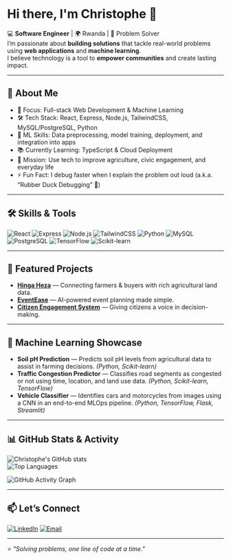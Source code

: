 # Hi there, I'm Christophe 👋

💻 **Software Engineer** | 🌍 Rwanda | 🚀 Problem Solver  
I’m passionate about **building solutions** that tackle real-world problems using **web applications** and **machine learning**.  
I believe technology is a tool to **empower communities** and create lasting impact.

---

## 🚀 About Me
- 🎯 Focus: Full-stack Web Development & Machine Learning
- 🛠 Tech Stack: React, Express, Node.js, TailwindCSS, MySQL/PostgreSQL, Python
- 🤖 ML Skills: Data preprocessing, model training, deployment, and integration into apps
- 📚 Currently Learning: TypeScript & Cloud Deployment
- 🌱 Mission: Use tech to improve agriculture, civic engagement, and everyday life
- ⚡ Fun Fact: I debug faster when I explain the problem out loud (a.k.a. “Rubber Duck Debugging” 🦆)

---

## 🛠 Skills & Tools
![React](https://img.shields.io/badge/-React-61DAFB?logo=react&logoColor=black&style=flat)
![Express](https://img.shields.io/badge/-Express-000000?logo=express&logoColor=white&style=flat)
![Node.js](https://img.shields.io/badge/-Node.js-339933?logo=node.js&logoColor=white&style=flat)
![TailwindCSS](https://img.shields.io/badge/-TailwindCSS-38B2AC?logo=tailwind-css&logoColor=white&style=flat)
![Python](https://img.shields.io/badge/-Python-3776AB?logo=python&logoColor=white&style=flat)
![MySQL](https://img.shields.io/badge/-MySQL-4479A1?logo=mysql&logoColor=white&style=flat)
![PostgreSQL](https://img.shields.io/badge/-PostgreSQL-4169E1?logo=postgresql&logoColor=white&style=flat)
![TensorFlow](https://img.shields.io/badge/-TensorFlow-FF6F00?logo=tensorflow&logoColor=white&style=flat)
![Scikit-learn](https://img.shields.io/badge/-Scikit%20Learn-F7931E?logo=scikit-learn&logoColor=white&style=flat)

---

## 📌 Featured Projects
- [**Hinga Heza**](https://github.com/Gakwaya011/hinga-heza-app.git) — Connecting farmers & buyers with rich agricultural land data.
- [**EventEase**](https://github.com/Gakwaya011/Event_EASE.git) — AI-powered event planning made simple.
- [**Citizen Engagement System**](https://github.com/Gakwaya011/FeedRw.git) — Giving citizens a voice in decision-making.

---

## 🤖 Machine Learning Showcase
- **Soil pH Prediction** — Predicts soil pH levels from agricultural data to assist in farming decisions. *(Python, Scikit-learn)*  
- **Traffic Congestion Predictor** — Classifies road segments as congested or not using time, location, and land use data. *(Python, Scikit-learn, TensorFlow)*  
- **Vehicle Classifier** — Identifies cars and motorcycles from images using a CNN in an end-to-end MLOps pipeline. *(Python, TensorFlow, Flask, Streamlit)*
 

---

## 📊 GitHub Stats & Activity
![Christophe's GitHub stats](https://github-readme-stats.vercel.app/api?username=Gakwaya011&show_icons=true&theme=tokyonight)  
![Top Languages](https://github-readme-stats.vercel.app/api/top-langs/?username=Gakwaya011&layout=compact&theme=tokyonight)  

![GitHub Activity Graph](https://github-readme-activity-graph.vercel.app/graph?username=Gakwaya011&theme=tokyo-night)

---

## 📫 Let’s Connect
[![LinkedIn](https://img.shields.io/badge/-LinkedIn-blue?logo=linkedin&style=flat)](https://linkedin.com/in/christophe-gakwaya-9204ba294) 
[![Email](https://img.shields.io/badge/-Email-D14836?logo=gmail&style=flat)](mailto:christophegakwaya@gmail.com)

---

⭐️ *"Solving problems, one line of code at a time."*
